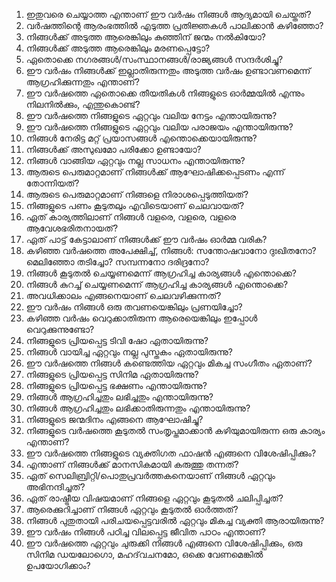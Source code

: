1. ഇതുവരെ ചെയ്യാത്ത എന്താണ് ഈ വർഷം നിങ്ങൾ ആദ്യമായി ചെയ്തത്?
2. വർഷത്തിന്റെ ആരംഭത്തിൽ എടുത്ത പ്രതിജ്ഞകൾ പാലിക്കാൻ കഴിഞ്ഞോ?
3. നിങ്ങൾക്ക് അടുത്ത ആരെങ്കിലും കുഞ്ഞിന് ജന്മം നൽകിയോ?
4. നിങ്ങൾക്ക് അടുത്ത ആരെങ്കിലും മരണപ്പെട്ടോ?
5. ഏതൊക്കെ നഗരങ്ങൾ/സംസ്ഥാനങ്ങൾ/രാജ്യങ്ങൾ സന്ദർശിച്ചു?
6. ഈ വർഷം നിങ്ങൾക്ക് ഇല്ലാതിരുന്നതും അടുത്ത വർഷം ഉണ്ടാവണമെന്ന് ആഗ്രഹിക്കുന്നതും എന്താണ്?
7. ഈ വർഷത്തെ ഏതൊക്കെ തീയതികൾ നിങ്ങളുടെ ഓർമ്മയിൽ എന്നും നിലനിൽക്കും, എന്തുകൊണ്ട്?
8. ഈ വർഷത്തെ നിങ്ങളുടെ ഏറ്റവും വലിയ നേട്ടം എന്തായിരുന്നു?
9. ഈ വർഷത്തെ നിങ്ങളുടെ ഏറ്റവും വലിയ പരാജയം എന്തായിരുന്നു?
10. നിങ്ങൾ നേരിട്ട മറ്റ് പ്രയാസങ്ങൾ എന്തൊക്കെയായിരുന്നു?
11. നിങ്ങൾക്ക് അസുഖമോ പരിക്കോ ഉണ്ടായോ?
12. നിങ്ങൾ വാങ്ങിയ ഏറ്റവും നല്ല സാധനം എന്തായിരുന്നു?
13. ആരുടെ പെരുമാറ്റമാണ് നിങ്ങൾക്ക് ആഘോഷിക്കപ്പെടണം എന്ന് തോന്നിയത്?
14. ആരുടെ പെരുമാറ്റമാണ് നിങ്ങളെ നിരാശപ്പെടുത്തിയത്?
15. നിങ്ങളുടെ പണം കൂടുതലും എവിടെയാണ് ചെലവായത്?
16. ഏത് കാര്യത്തിലാണ് നിങ്ങൾ വളരെ, വളരെ, വളരെ ആവേശഭരിതനായത്?
17. ഏത് പാട്ട് കേട്ടാലാണ് നിങ്ങൾക്ക് ഈ വർഷം ഓർമ്മ വരിക?
18. കഴിഞ്ഞ വർഷത്തെ അപേക്ഷിച്ച്, നിങ്ങൾ: സന്തോഷവാനോ ദുഃഖിതനോ? മെലിഞ്ഞോ തടിച്ചോ? സമ്പന്നനോ ദരിദ്രനോ?
19. നിങ്ങൾ കൂടുതൽ ചെയ്യണമെന്ന് ആഗ്രഹിച്ച കാര്യങ്ങൾ എന്തൊക്കെ?
20. നിങ്ങൾ കുറച്ച് ചെയ്യണമെന്ന് ആഗ്രഹിച്ച കാര്യങ്ങൾ എന്തൊക്കെ?
21. അവധിക്കാലം എങ്ങനെയാണ് ചെലവഴിക്കുന്നത്?
22. ഈ വർഷം നിങ്ങൾ ഒരു തവണയെങ്കിലും പ്രണയിച്ചോ?
23. കഴിഞ്ഞ വർഷം വെറുക്കാതിരുന്ന ആരെയെങ്കിലും ഇപ്പോൾ വെറുക്കുന്നുണ്ടോ?
24. നിങ്ങളുടെ പ്രിയപ്പെട്ട ടിവി ഷോ ഏതായിരുന്നു?
25. നിങ്ങൾ വായിച്ച ഏറ്റവും നല്ല പുസ്തകം ഏതായിരുന്നു?
26. ഈ വർഷത്തെ നിങ്ങൾ കണ്ടെത്തിയ ഏറ്റവും മികച്ച സംഗീതം ഏതാണ്?
27. നിങ്ങളുടെ പ്രിയപ്പെട്ട സിനിമ ഏതായിരുന്നു?
28. നിങ്ങളുടെ പ്രിയപ്പെട്ട ഭക്ഷണം എന്തായിരുന്നു?
29. നിങ്ങൾ ആഗ്രഹിച്ചതും ലഭിച്ചതും എന്തായിരുന്നു?
30. നിങ്ങൾ ആഗ്രഹിച്ചതും ലഭിക്കാതിരുന്നതും എന്തായിരുന്നു?
31. നിങ്ങളുടെ ജന്മദിനം എങ്ങനെ ആഘോഷിച്ചു?
32. നിങ്ങളുടെ വർഷത്തെ കൂടുതൽ സംതൃപ്തമാക്കാൻ കഴിയുമായിരുന്ന ഒരു കാര്യം എന്താണ്?
33. ഈ വർഷത്തെ നിങ്ങളുടെ വ്യക്തിഗത ഫാഷൻ എങ്ങനെ വിശേഷിപ്പിക്കും?
34. എന്താണ് നിങ്ങൾക്ക് മാനസികമായി കരുത്തു തന്നത്?
35. ഏത് സെലിബ്രിറ്റി/പൊതുപ്രവർത്തകനെയാണ് നിങ്ങൾ ഏറ്റവും അഭിനന്ദിച്ചത്?
36. ഏത് രാഷ്ട്രീയ വിഷയമാണ് നിങ്ങളെ ഏറ്റവും കൂടുതൽ ചലിപ്പിച്ചത്?
37. ആരെക്കുറിച്ചാണ് നിങ്ങൾ ഏറ്റവും കൂടുതൽ ഓർത്തത്?
38. നിങ്ങൾ പുതുതായി പരിചയപ്പെട്ടവരിൽ ഏറ്റവും മികച്ച വ്യക്തി ആരായിരുന്നു?
39. ഈ വർഷം നിങ്ങൾ പഠിച്ച വിലപ്പെട്ട ജീവിത പാഠം എന്താണ്?
40. ഈ വർഷത്തെ ഏറ്റവും ചുരുക്കി നിങ്ങൾ എങ്ങനെ വിശേഷിപ്പിക്കും, ഒരു സിനിമ ഡയലോഗൊ, മഹദ്‌വചനമോ, ഒക്കെ വേണമെങ്കിൽ ഉപയോഗിക്കാം?